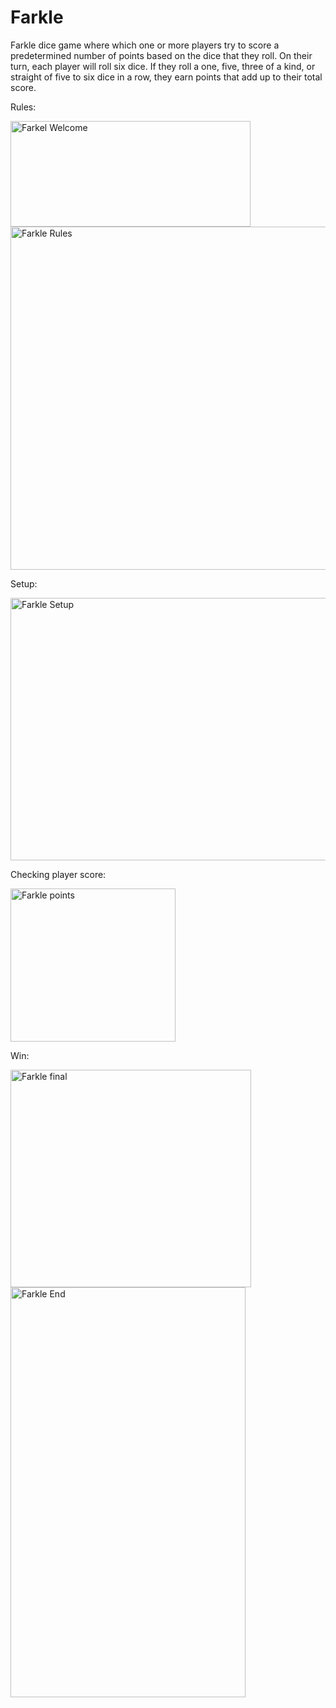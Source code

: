 # Farkle
Farkle dice game where which one or more players try to score a predetermined number of points based on the dice that they roll. On their turn, each player will roll six dice. If they roll a one, five, three of a kind, or straight of five to six dice in a row, they earn points that add up to their total score.

Rules:

<img width="384" height="169" alt="Farkel Welcome" src="https://github.com/user-attachments/assets/cbcc2e1b-0008-4539-8cc2-383b4193efd3" />
<img width="620" height="549" alt="Farkle Rules" src="https://github.com/user-attachments/assets/310c61f9-14db-4339-b8a2-e3bfd4744245" />

Setup:

<img width="694" height="420" alt="Farkle Setup" src="https://github.com/user-attachments/assets/0084f16d-08a5-4366-9e14-ef775d1f555f" />

Checking player score:

<img width="264" height="245" alt="Farkle points" src="https://github.com/user-attachments/assets/d45fb4f3-86b7-4e90-a5b9-6156bec8acc4" />

Win:

<img width="385" height="348" alt="Farkle final" src="https://github.com/user-attachments/assets/550eacb4-fe3e-49d2-9a5f-7573a179dcbd" />
<img width="376" height="656" alt="Farkle End" src="https://github.com/user-attachments/assets/42aa41fc-3faf-4a9b-a9fb-a580cf94b1b5" />

